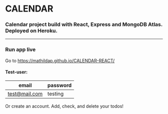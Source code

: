 # CALENDAR

### Calendar project build with React, Express and MongoDB Atlas. Deployed on Heroku.

---

### Run app live

Go to https://mathildap.github.io/CALENDAR-REACT/

#### Test-user:
| email         | password |
| ------------- | -------- |
| test@mail.com | testing  |

Or create an account. Add, check, and delete your todos!
